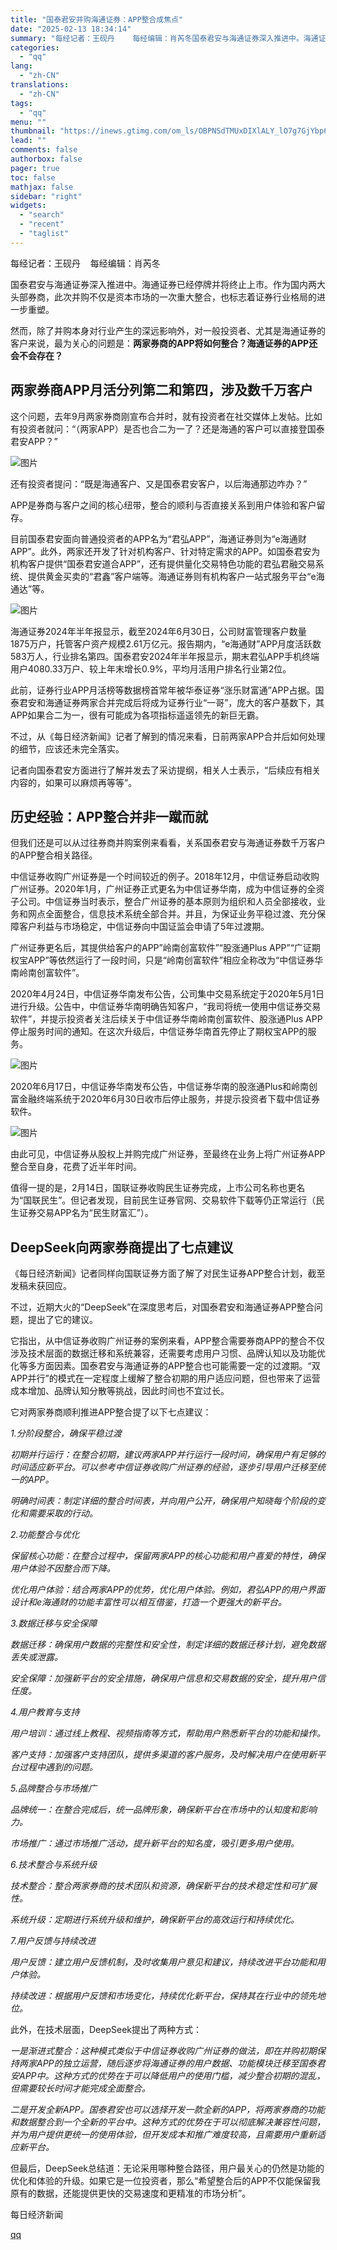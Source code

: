 ```yaml
---
title: "国泰君安并购海通证券：APP整合成焦点"
date: "2025-02-13 18:34:14"
summary: "每经记者：王砚丹    每经编辑：肖芮冬国泰君安与海通证券深入推进中。海通证券已经停牌并将终止上市。..."
categories:
  - "qq"
lang:
  - "zh-CN"
translations:
  - "zh-CN"
tags:
  - "qq"
menu: ""
thumbnail: "https://inews.gtimg.com/om_ls/OBPNSdTMUxDIXlALY_lO7g7GjYbp60fb82WJdHDclw8ooAA_640360/0"
lead: ""
comments: false
authorbox: false
pager: true
toc: false
mathjax: false
sidebar: "right"
widgets:
  - "search"
  - "recent"
  - "taglist"
---
```


每经记者：王砚丹    每经编辑：肖芮冬

国泰君安与海通证券深入推进中。海通证券已经停牌并将终止上市。作为国内两大头部券商，此次并购不仅是资本市场的一次重大整合，也标志着证券行业格局的进一步重塑。

然而，除了并购本身对行业产生的深远影响外，对一般投资者、尤其是海通证券的客户来说，最为关心的问题是：**两家券商的APP将如何整合？海通证券的APP还会不会存在？**

两家券商APP月活分列第二和第四，涉及数千万客户
------------------------

这个问题，去年9月两家券商刚宣布合并时，就有投资者在社交媒体上发帖。比如有投资者就问：“（两家APP）是否也合二为一了？还是海通的客户可以直接登国泰君安APP？”

![图片](https://inews.gtimg.com/om_bt/O3R9boSuW0qhrGrMytDM2787JiOBiX4IAMyC3G7pu657sAA/641)

还有投资者提问：“既是海通客户、又是国泰君安客户，以后海通那边咋办？”

APP是券商与客户之间的核心纽带，整合的顺利与否直接关系到用户体验和客户留存。

目前国泰君安面向普通投资者的APP名为“君弘APP”，海通证券则为“e海通财APP”。此外，两家还开发了针对机构客户、针对特定需求的APP。如国泰君安为机构客户提供“国泰君安道合APP”，还有提供量化交易特色功能的君弘君融交易系统、提供黄金买卖的“君鑫”客户端等。海通证券则有机构客户一站式服务平台“e海通达”等。

![图片](https://inews.gtimg.com/om_bt/O0Qn1wF_g37_TfcToQnylqpps4W9ddi3JgQwt1O01jdIoAA/641)

海通证券2024年半年报显示，截至2024年6月30日，公司财富管理客户数量1875万户，托管客户资产规模2.61万亿元。报告期内，“e海通财”APP月度活跃数583万人，行业排名第四。国泰君安2024年半年报显示，期末君弘APP手机终端用户4080.33万户、较上年末增长0.9%，平均月活用户排名行业第2位。

此前，证券行业APP月活榜等数据榜首常年被华泰证券“涨乐财富通”APP占据。国泰君安和海通证券两家合并完成后将成为证券行业“一哥”，庞大的客户基数下，其APP如果合二为一，很有可能成为各项指标遥遥领先的新巨无霸。

不过，从《每日经济新闻》记者了解到的情况来看，日前两家APP合并后如何处理的细节，应该还未完全落实。

记者向国泰君安方面进行了解并发去了采访提纲，相关人士表示，“后续应有相关内容的，如果可以麻烦再等等”。

历史经验：APP整合并非一蹴而就
----------------

但我们还是可以从过往券商并购案例来看看，关系国泰君安与海通证券数千万客户的APP整合相关路径。

中信证券收购广州证券是一个时间较近的例子。2018年12月，中信证券启动收购广州证券。2020年1月，广州证券正式更名为中信证券华南，成为中信证券的全资子公司。中信证券当时表示，整合广州证券的基本原则为组织和人员全部接收，业务和网点全面整合，信息技术系统全部合并。并且，为保证业务平稳过渡、充分保障客户利益与市场稳定，中信证券向中国证监会申请了5年过渡期。

广州证券更名后，其提供给客户的APP”岭南创富软件”“股涨通Plus APP”“广证期权宝APP”等依然运行了一段时间，只是“岭南创富软件”相应全称改为“中信证券华南岭南创富软件”。

2020年4月24日，中信证券华南发布公告，公司集中交易系统定于2020年5月1日进行升级。公告中，中信证券华南明确告知客户，“我司将统一使用中信证券交易软件”，并提示投资者关注后续关于中信证券华南岭南创富软件、股涨通Plus APP停止服务时间的通知。在这次升级后，中信证券华南首先停止了期权宝APP的服务。

![图片](https://inews.gtimg.com/om_bt/OwxRsOL_lpICrGdWLDg_zt6QkdEXVKIMm9iX1aGU4885oAA/641)

2020年6月17日，中信证券华南发布公告，中信证券华南的股涨通Plus和岭南创富金融终端系统于2020年6月30日收市后停止服务，并提示投资者下载中信证券软件。

![图片](https://inews.gtimg.com/om_bt/O2v6X1MK93rVDKK6OahsOUhzo4glKyjTegEMZVME3_oF4AA/641)

由此可见，中信证券从股权上并购完成广州证券，至最终在业务上将广州证券APP整合至自身，花费了近半年时间。

值得一提的是，2月14日，国联证券收购民生证券完成，上市公司名称也更名为“国联民生”。但记者发现，目前民生证券官网、交易软件下载等仍正常运行（民生证券交易APP名为“民生财富汇”）。

DeepSeek向两家券商提出了七点建议
--------------------

《每日经济新闻》记者同样向国联证券方面了解了对民生证券APP整合计划，截至发稿未获回应。

不过，近期大火的“DeepSeek”在深度思考后，对国泰君安和海通证券APP整合问题，提出了它的建议。

它指出，从中信证券收购广州证券的案例来看，APP整合需要券商APP的整合不仅涉及技术层面的数据迁移和系统兼容，还需要考虑用户习惯、品牌认知以及功能优化等多方面因素。国泰君安与海通证券的APP整合也可能需要一定的过渡期。“双APP并行”的模式在一定程度上缓解了整合初期的用户适应问题，但也带来了运营成本增加、品牌认知分散等挑战，因此时间也不宜过长。

它对两家券商顺利推进APP整合提了以下七点建议：

*1.分阶段整合，确保平稳过渡*

*初期并行运行：在整合初期，建议两家APP并行运行一段时间，确保用户有足够的时间适应新平台。可以参考中信证券收购广州证券的经验，逐步引导用户迁移至统一的APP。*

*明确时间表：制定详细的整合时间表，并向用户公开，确保用户知晓每个阶段的变化和需要采取的行动。*

*2.功能整合与优化*

*保留核心功能：在整合过程中，保留两家APP的核心功能和用户喜爱的特性，确保用户体验不因整合而下降。*

*优化用户体验：结合两家APP的优势，优化用户体验。例如，君弘APP的用户界面设计和e海通财的功能丰富性可以相互借鉴，打造一个更强大的新平台。*

*3.数据迁移与安全保障*

*数据迁移：确保用户数据的完整性和安全性，制定详细的数据迁移计划，避免数据丢失或泄露。*

*安全保障：加强新平台的安全措施，确保用户信息和交易数据的安全，提升用户信任度。*

*4.用户教育与支持*

*用户培训：通过线上教程、视频指南等方式，帮助用户熟悉新平台的功能和操作。*

*客户支持：加强客户支持团队，提供多渠道的客户服务，及时解决用户在使用新平台过程中遇到的问题。*

*5.品牌整合与市场推广*

*品牌统一：在整合完成后，统一品牌形象，确保新平台在市场中的认知度和影响力。*

*市场推广：通过市场推广活动，提升新平台的知名度，吸引更多用户使用。*

*6.技术整合与系统升级*

*技术整合：整合两家券商的技术团队和资源，确保新平台的技术稳定性和可扩展性。*

*系统升级：定期进行系统升级和维护，确保新平台的高效运行和持续优化。*

*7.用户反馈与持续改进*

*用户反馈：建立用户反馈机制，及时收集用户意见和建议，持续改进平台功能和用户体验。*

*持续改进：根据用户反馈和市场变化，持续优化新平台，保持其在行业中的领先地位。*

此外，在技术层面，DeepSeek提出了两种方式：

*一是渐进式整合：这种模式类似于中信证券收购广州证券的做法，即在并购初期保持两家APP的独立运营，随后逐步将海通证券的用户数据、功能模块迁移至国泰君安APP中。这种方式的优势在于可以降低用户的使用门槛，减少整合初期的混乱，但需要较长时间才能完成全面整合。*

*二是开发全新APP。国泰君安也可以选择开发一款全新的APP，将两家券商的功能和数据整合到一个全新的平台中。这种方式的优势在于可以彻底解决兼容性问题，并为用户提供更统一的使用体验，但开发成本和推广难度较高，且需要用户重新适应新平台。*

但最后，DeepSeek总结道：无论采用哪种整合路径，用户最关心的仍然是功能的优化和体验的升级。如果它是一位投资者，那么“希望整合后的APP不仅能保留我原有的数据，还能提供更快的交易速度和更精准的市场分析”。

  

每日经济新闻

[qq](https://new.qq.com/rain/a/20250213A07ERG00)
